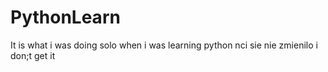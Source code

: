 # PythonLearn
It is what i was doing solo when i was learning python
nci sie nie zmienilo
i don;t get it
